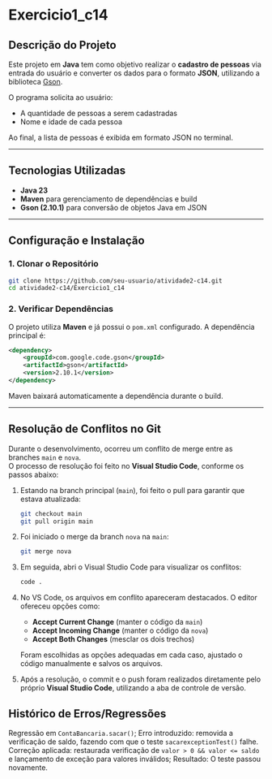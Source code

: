 # Exercicio1_c14

## Descrição do Projeto
Este projeto em **Java** tem como objetivo realizar o **cadastro de pessoas** via entrada do usuário e converter os dados para o formato **JSON**, utilizando a biblioteca [Gson](https://github.com/google/gson).  

O programa solicita ao usuário:
- A quantidade de pessoas a serem cadastradas  
- Nome e idade de cada pessoa  

Ao final, a lista de pessoas é exibida em formato JSON no terminal.  

---

## Tecnologias Utilizadas
- **Java 23**  
- **Maven** para gerenciamento de dependências e build  
- **Gson (2.10.1)** para conversão de objetos Java em JSON  

---

## Configuração e Instalação

### 1. Clonar o Repositório
```bash
git clone https://github.com/seu-usuario/atividade2-c14.git
cd atividade2-c14/Exercicio1_c14
```

### 2. Verificar Dependências
O projeto utiliza **Maven** e já possui o `pom.xml` configurado. A dependência principal é:

```xml
<dependency>
    <groupId>com.google.code.gson</groupId>
    <artifactId>gson</artifactId>
    <version>2.10.1</version>
</dependency>
```

Maven baixará automaticamente a dependência durante o build.  

---

## Resolução de Conflitos no Git

Durante o desenvolvimento, ocorreu um conflito de merge entre as branches `main` e `nova`.  
O processo de resolução foi feito no **Visual Studio Code**, conforme os passos abaixo:

1. Estando na branch principal (`main`), foi feito o pull para garantir que estava atualizada:  
   ```bash
   git checkout main
   git pull origin main
   ```

2. Foi iniciado o merge da branch `nova` na `main`:  
   ```bash
   git merge nova
   ```

3. Em seguida, abri o Visual Studio Code para visualizar os conflitos:  
   ```bash
   code .
   ```

4. No VS Code, os arquivos em conflito apareceram destacados. O editor ofereceu opções como:  
   - **Accept Current Change** (manter o código da `main`)  
   - **Accept Incoming Change** (manter o código da `nova`)  
   - **Accept Both Changes** (mesclar os dois trechos)  

   Foram escolhidas as opções adequadas em cada caso, ajustado o código manualmente e salvos os arquivos.

5. Após a resolução, o commit e o push foram realizados diretamente pelo próprio **Visual Studio Code**, utilizando a aba de controle de versão.

## Histórico de Erros/Regressões
Regressão em `ContaBancaria.sacar()`;
Erro introduzido: removida a verificação de saldo, fazendo com que o teste `sacarexceptionTest()` falhe.
Correção aplicada: restaurada verificação de `valor > 0 && valor <= saldo` e lançamento de exceção para valores inválidos;
Resultado: O teste passou novamente.
